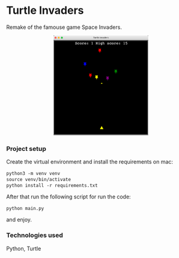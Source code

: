 # Turtle Invaders

Remake of the famouse game Space Invaders.
 
<p align="center">
    <img src="images/turtle_invaders.png" width="50%" height="50%"  />
</p>


<h3> Project setup </h3>
 
Create the virtual environment and install the requirements on mac:
<br/>
```
python3 -m venv venv
source venv/bin/activate
python install -r requirements.txt
```
After that run the following script for run the code:
<br/>
```
python main.py
```
and enjoy.
<br/>
<h3> Technologies used </h3>

Python, Turtle

